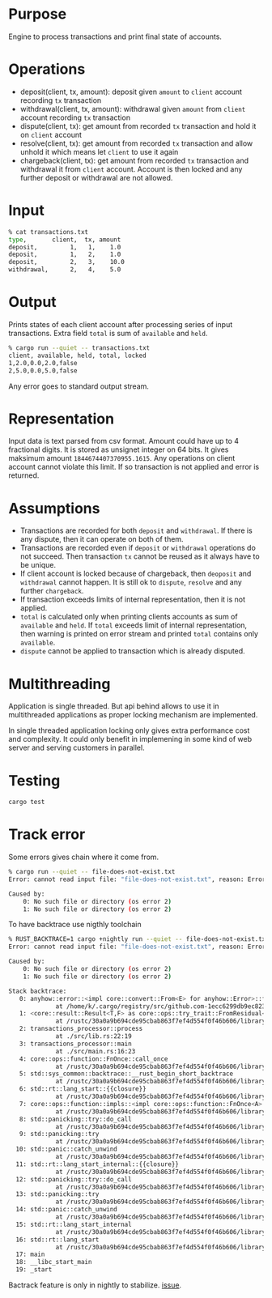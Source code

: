 # Purpose

Engine to process transactions and print final state of accounts.

# Operations

- deposit(client, tx, amount): deposit given `amount` to `client` account
  recording `tx` transaction
- withdrawal(client, tx, amount): withdrawal given `amount` from `client`
account recording `tx` transaction
- dispute(client, tx): get amount from recorded `tx` transaction and hold it on
`client` account
- resolve(client, tx): get amount from recorded `tx` transaction and allow
  unhold it which means let `client` to use it again
- chargeback(client, tx): get amount from recorded `tx` transaction and
  withdrawal it from `client` account. Account is then locked and any further
  deposit or withdrawal are not allowed.

# Input

``` sh
% cat transactions.txt
type,       client,  tx, amount
deposit,         1,   1,    1.0
deposit,         1,   2,    1.0
deposit,         2,   3,    10.0
withdrawal,      2,   4,    5.0
```

# Output

Prints states of each client account after processing series of input
transactions. Extra field `total` is sum of `available` and `held`.
``` sh
% cargo run --quiet -- transactions.txt
client, available, held, total, locked
1,2.0,0.0,2.0,false
2,5.0,0.0,5.0,false
```

Any error goes to standard output stream.

# Representation

Input data is text parsed from csv format. Amount could have up to 4 fractional
digits. It is stored as unsignet integer on 64 bits. It gives maksimum amount
`1844674407370955.1615`. Any operations on client account cannot violate this
limit. If so transaction is not applied and error is returned.

# Assumptions

- Transactions are recorded for both `deposit` and `withdrawal`. If there is any
dispute, then it can operate on both of them.
- Transactions are recorded even if `deposit` or `withdrawal` operations do not
  succeed. Then transaction `tx` cannot be reused as it always have to be unique.
- If client account is locked because of chargeback, then `deoposit` and
`withdrawal` cannot happen. It is still ok to `dispute`, `resolve` and any
further `chargeback`.
- If transaction exceeds limits of internal representation, then it is not
applied.
- `total` is calculated only when printing clients accounts as sum of
  `available` and `held`. If `total` exceeds limit of internal representation,
  then warning is printed on error stream and printed `total` contains only
  `available`.
- `dispute` cannot be applied to transaction which is already disputed.

# Multithreading

Application is single threaded. But api behind allows to use it in multithreaded
applications as proper locking mechanism are implemented.

In single threaded application locking only gives extra performance cost and complexity. It could
only benefit in implemening in some kind of web server and serving customers in parallel.

# Testing

``` sh
cargo test
```

# Track error

Some errors gives chain where it come from.
``` sh
% cargo run --quiet -- file-does-not-exist.txt
Error: cannot read input file: "file-does-not-exist.txt", reason: Error(Io(Os { code: 2, kind: NotFound, message: "No such file or directory" }))

Caused by:
    0: No such file or directory (os error 2)
    1: No such file or directory (os error 2)
```

To have backtrace use nigthly toolchain

``` sh
% RUST_BACKTRACE=1 cargo +nightly run --quiet -- file-does-not-exist.txt
Error: cannot read input file: "file-does-not-exist.txt", reason: Error(Io(Os { code: 2, kind: NotFound, message: "No such file or directory" }))

Caused by:
    0: No such file or directory (os error 2)
    1: No such file or directory (os error 2)

Stack backtrace:
   0: anyhow::error::<impl core::convert::From<E> for anyhow::Error>::from
             at /home/k/.cargo/registry/src/github.com-1ecc6299db9ec823/anyhow-1.0.43/src/error.rs:519:25
   1: <core::result::Result<T,F> as core::ops::try_trait::FromResidual<core::result::Result<core::convert::Infallible,E>>>::from_residual
             at /rustc/30a0a9b694cde95cbab863f7ef4d554f0f46b606/library/core/src/result.rs:1915:27
   2: transactions_processor::process
             at ./src/lib.rs:22:19
   3: transactions_processor::main
             at ./src/main.rs:16:23
   4: core::ops::function::FnOnce::call_once
             at /rustc/30a0a9b694cde95cbab863f7ef4d554f0f46b606/library/core/src/ops/function.rs:227:5
   5: std::sys_common::backtrace::__rust_begin_short_backtrace
             at /rustc/30a0a9b694cde95cbab863f7ef4d554f0f46b606/library/std/src/sys_common/backtrace.rs:125:18
   6: std::rt::lang_start::{{closure}}
             at /rustc/30a0a9b694cde95cbab863f7ef4d554f0f46b606/library/std/src/rt.rs:63:18
   7: core::ops::function::impls::<impl core::ops::function::FnOnce<A> for &F>::call_once
             at /rustc/30a0a9b694cde95cbab863f7ef4d554f0f46b606/library/core/src/ops/function.rs:259:13
   8: std::panicking::try::do_call
             at /rustc/30a0a9b694cde95cbab863f7ef4d554f0f46b606/library/std/src/panicking.rs:403:40
   9: std::panicking::try
             at /rustc/30a0a9b694cde95cbab863f7ef4d554f0f46b606/library/std/src/panicking.rs:367:19
  10: std::panic::catch_unwind
             at /rustc/30a0a9b694cde95cbab863f7ef4d554f0f46b606/library/std/src/panic.rs:129:14
  11: std::rt::lang_start_internal::{{closure}}
             at /rustc/30a0a9b694cde95cbab863f7ef4d554f0f46b606/library/std/src/rt.rs:45:48
  12: std::panicking::try::do_call
             at /rustc/30a0a9b694cde95cbab863f7ef4d554f0f46b606/library/std/src/panicking.rs:403:40
  13: std::panicking::try
             at /rustc/30a0a9b694cde95cbab863f7ef4d554f0f46b606/library/std/src/panicking.rs:367:19
  14: std::panic::catch_unwind
             at /rustc/30a0a9b694cde95cbab863f7ef4d554f0f46b606/library/std/src/panic.rs:129:14
  15: std::rt::lang_start_internal
             at /rustc/30a0a9b694cde95cbab863f7ef4d554f0f46b606/library/std/src/rt.rs:45:20
  16: std::rt::lang_start
             at /rustc/30a0a9b694cde95cbab863f7ef4d554f0f46b606/library/std/src/rt.rs:62:5
  17: main
  18: __libc_start_main
  19: _start
  ```

Bactrack feature is only in nightly to stabilize. [issue](https://github.com/rust-lang/rust/issues/53487).
